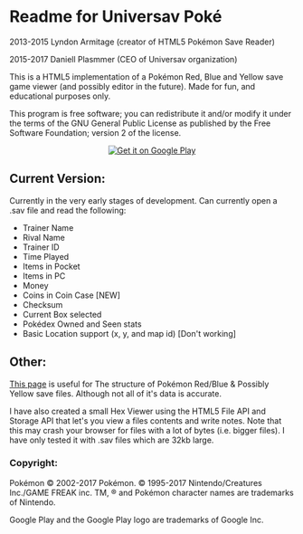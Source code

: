 # Readme for Universav Pok&#233; #

2013-2015 Lyndon Armitage (creator of HTML5 Pokémon Save Reader)

2015-2017 Daniell Plasmmer (CEO of Universav organization)

This is a HTML5 implementation of a Pok&#233;mon Red, Blue and Yellow save game viewer (and possibly editor in the future).
Made for fun, and educational purposes only.

This program is free software; you can redistribute it and/or modify it under the terms of the GNU General Public License as published by the Free Software Foundation; version 2 of the license.

<p align="center"><a href='https://play.google.com/store/apps/details?id=com.plasmmer.pokeuniversav&pcampaignid=MKT-Other-global-all-co-prtnr-py-PartBadge-Mar2515-1'><img alt='Get it on Google Play' src='https://play.google.com/intl/pt_BR/badges/images/generic/en_badge_web_generic.png'/></a></p>

## Current Version: ##

Currently in the very early stages of development.
Can currently open a .sav file and read the following:
* Trainer Name
* Rival Name
* Trainer ID
* Time Played
* Items in Pocket
* Items in PC
* Money
* Coins in Coin Case [NEW]
* Checksum
* Current Box selected
* Pok&#233;dex Owned and Seen stats
* Basic Location support (x, y, and map id) [Don't working]

## Other: ##

[This page](http://bulbapedia.bulbagarden.net/wiki/Save_data_structure_in_Generation_I) is useful for The structure of Pok&#233;mon Red/Blue & Possibly Yellow save files. Although not all of it's data is accurate.

I have also created a small Hex Viewer using the HTML5 File API and Storage API that let's you view a files contents and write notes.
Note that this may crash your browser for files with a lot of bytes (i.e. bigger files). I have only tested it with .sav files which are 32kb large.

### Copyright: ###

Pok&#233;mon © 2002-2017 Pok&#233;mon. © 1995-2017 Nintendo/Creatures Inc./GAME FREAK inc. TM, ® and Pok&#233;mon character names are trademarks of Nintendo.

Google Play and the Google Play logo are trademarks of Google Inc.
